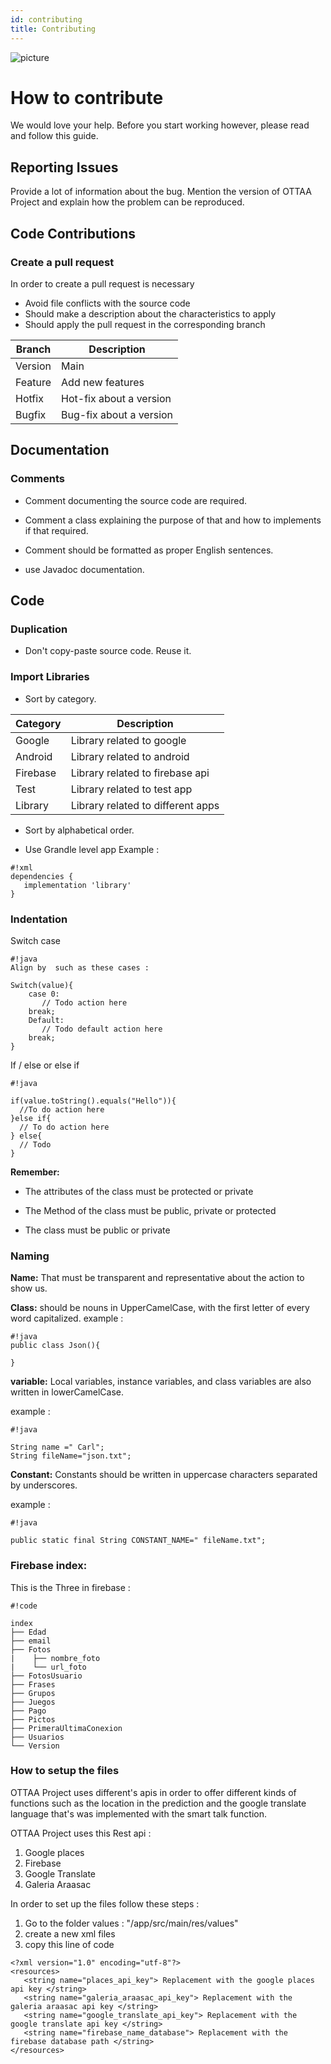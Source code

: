 ```yaml
---
id: contributing
title: Contributing
---
```

![picture](https://ottaaproject.com/img/ottaa-project.svg)
# How to contribute #
We would love your help. Before you start working however, please read and follow this guide.

## Reporting Issues ##

Provide a lot of information about the bug. Mention the version of OTTAA Project and explain how the problem can be reproduced.

## Code Contributions ##



### Create a pull request ###
In order to create a pull request is necessary 

* Avoid file conflicts with the source code
* Should make a description about the characteristics to apply
* Should apply the pull request in the corresponding branch

|Branch|Description|
|---|---|
|Version| Main |
|Feature| Add new features |
|Hotfix|  Hot-fix about a version|
|Bugfix|  Bug-fix about a version|



## Documentation ##
### Comments ###
* Comment documenting the source code are required.

* Comment a class explaining the purpose of that and how to implements if that required.

* Comment should be formatted as proper English sentences.
* use Javadoc documentation.

## Code ##

### Duplication ###
* Don't copy-paste source code. Reuse it.

### Import Libraries ###

* Sort by category.

|Category|Description|
|--------|-----------|
| Google | Library related to google |
| Android | Library related to android |
|Firebase | Library related to firebase api|
|Test |Library related to test app|
| Library | Library related to different apps|

* Sort by alphabetical order.  

* Use Grandle level app
 Example :
```
#!xml
dependencies {
   implementation 'library'  
}
```
### Indentation ###


 Switch case 
```
#!java
Align by  such as these cases :

Switch(value){
    case 0:
       // Todo action here
    break;
    Default:
       // Todo default action here
    break;
}
```
If / else or else if 
```
#!java

if(value.toString().equals("Hello")){
  //To do action here
}else if{
  // To do action here
} else{
  // Todo 
}

```
**Remember:**

* The attributes of the class must be protected or private

* The Method of the class must be public, private or protected

* The class must be public or private

### Naming ###
**Name:** That must be transparent and representative about the action to show us.

**Class:** should be nouns in UpperCamelCase, with the first letter of every word capitalized.
example :

```
#!java
public class Json(){
  
}
```
**variable:** 	Local variables, instance variables, and class variables are also written in lowerCamelCase.

example :

```
#!java

String name =" Carl";
String fileName="json.txt";
```

**Constant:** Constants should be written in uppercase characters separated by underscores.

example :


```
#!java

public static final String CONSTANT_NAME=" fileName.txt";
```

### Firebase index: ###

This is the Three in firebase :

```
#!code

index
├── Edad
├── email
├── Fotos
|    ├── nombre_foto
|    └── url_foto
├── FotosUsuario
├── Frases
├── Grupos
├── Juegos
├── Pago
├── Pictos
├── PrimeraUltimaConexion
├── Usuarios
└── Version
```

### How to setup the files ###

 OTTAA Project uses different's apis in order to offer different kinds of functions such as the location in the prediction and the google translate  language that's was implemented with the smart talk function.

 OTTAA Project uses this Rest api :

 1. Google places
 2. Firebase
 3. Google Translate
 4. Galeria Araasac

In order to set up the files follow these steps :

  1. Go to the folder values : "/app/src/main/res/values"
  2. create a new xml files 
  3. copy this line of code

 ```
 <?xml version="1.0" encoding="utf-8"?>
<resources>
    <string name="places_api_key"> Replacement with the google places api key </string>
    <string name="galeria_araasac_api_key"> Replacement with the galeria araasac api key </string>
    <string name="google_translate_api_key"> Replacement with the google translate api key </string>
    <string name="firebase_name_database"> Replacement with the firebase database path </string>
</resources>
```
 